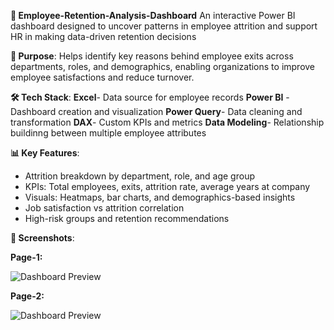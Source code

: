 **📌 Employee-Retention-Analysis-Dashboard**
An interactive Power BI dashboard designed to uncover patterns in employee attrition and support HR in making data-driven retention decisions

**🎯 Purpose**:
Helps identify key reasons behind employee exits across departments, roles, and demographics, enabling organizations to improve employee satisfactions and reduce turnover.

**🛠 Tech Stack**:
**Excel**- Data source for employee records
**Power BI** - Dashboard creation and visualization
**Power Query**- Data cleaning and transformation
**DAX**- Custom KPIs and metrics
**Data Modeling**- Relationship buildinng between multiple employee attributes

**📊 Key Features**:
- Attrition breakdown by department, role, and age group 
- KPIs: Total employees, exits, attrition rate, average years at company
- Visuals: Heatmaps, bar charts, and demographics-based insights
- Job satisfaction vs attrition correlation 
- High-risk groups and retention recommendations

**📸 Screenshots**:

**Page-1:**

![Dashboard Preview](https://github.com/ahire-prathamesh/Employee-Retention-Analysis/blob/main/ER1_SS.png)

**Page-2:**

![Dashboard Preview](https://github.com/ahire-prathamesh/Employee-Retention-Analysis/blob/main/ER_2.SS.png)

